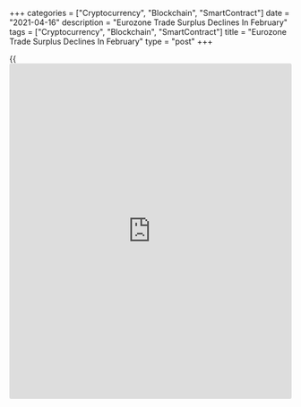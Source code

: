 +++
categories = ["Cryptocurrency", "Blockchain", "SmartContract"]
date = "2021-04-16"
description = "Eurozone Trade Surplus Declines In February"
tags = ["Cryptocurrency", "Blockchain", "SmartContract"]
title = "Eurozone Trade Surplus Declines In February"
type = "post"
+++

{{<iframe id="large-banner" src="https://www.bounty.group/#slide=5.0" width="100%" height="600" scrolling="no" style="border: 0px solid rgb(216, 221, 230); border-radius: 3px;">}}

The euro area trade surplus declined in February as exports decreased
amid rising imports, Eurostat reported Friday.

The trade surplus rose to a seasonally adjusted EUR 18.4 billion in
February from EUR 28.7 billion in January.

Exports decreased 2.5 percent month-on-month, while imports were up 3.4
percent in February.

On a yearly basis, exports and imports dropped 5.5 percent and 2.7
percent, respectively. The trade surplus totaled EUR 17.7 billion, down
from EUR 23.4 billion in the same period last year.

During January to February, euro area exports of goods to the rest of
the world fell 7.2 percent from the same period last year. Likewise,
imports fell 8.7 percent.

As a result, the euro area recorded a surplus of EUR 28.7 billion,
compared with EUR 25.0 billion in January to February 2020.

For comments and feedback [contact](https://www.playgroundfx.com/contact/): editorial@rtt[news](https://www.letsplayfx.com/blog/forex-news-website/).com

[Economic News][1]

 **What parts of the world are seeing the best (and worst) economic
performances lately? Click[here][2] to check out our [Econ Scorecard][2]
and find out! See up-to-the-moment [ranking](https://www.playgroundfx.com/blog/crypto-exchange-ranking/)s for the best and worst
performers in [GDP][3], [unemployment rate][4], [inflation][5] and much
more.**

   1. www.rtt[news](https://www.letsplayfx.com/blog/forex-news-website/).com/Content/EconomicNews.aspx
   2. www.rtt[news](https://www.letsplayfx.com/blog/forex-news-website/).com/economic-scorecard/world-rank/PPI/highest-performance.aspx
   3. www.rtt[news](https://www.letsplayfx.com/blog/forex-news-website/).com/economic-scorecard/world-rank/GDP/highest-performance.aspx
   4. www.rtt[news](https://www.letsplayfx.com/blog/forex-news-website/).com/economic-scorecard/world-rank/unemployment-rate/lowest-performance.aspx
   5. www.rtt[news](https://www.letsplayfx.com/blog/forex-news-website/).com/economic-scorecard/world-rank/CPI/highest-performance.aspx